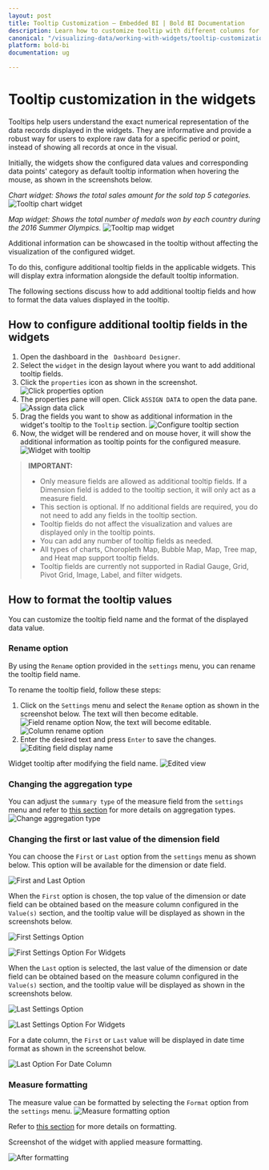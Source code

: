 ```yaml
---
layout: post
title: Tooltip Customization – Embedded BI | Bold BI Documentation
description: Learn how to customize tooltip with different columns for different widgets in Bold BI Embedded dashboard.
canonical: "/visualizing-data/working-with-widgets/tooltip-customization/"
platform: bold-bi
documentation: ug

---
```


# Tooltip customization in the widgets

Tooltips help users understand the exact numerical representation of the data records displayed in the widgets. They are informative and provide a robust way for users to explore raw data for a specific period or point, instead of showing all records at once in the visual. 

Initially, the widgets show the configured data values and corresponding data points' category as default tooltip information when hovering the mouse, as shown in the screenshots below.

*Chart widget: Shows the total sales amount for the sold top 5 categories.* 
 ![Tooltip chart widget](/static/assets/visualizing-data/working-with-widgets/images/Tooltip01.png)

*Map widget: Shows the total number of medals won by each country during the 2016 Summer Olympics.*
 ![Tooltip map widget](/static/assets/visualizing-data/working-with-widgets/images/Tooltip02.png)

Additional information can be showcased in the tooltip without affecting the visualization of the configured widget.

To do this, configure additional tooltip fields in the applicable widgets. This will display extra information alongside the default tooltip information.

The following sections discuss how to add additional tooltip fields and how to format the data values displayed in the tooltip.

## How to configure additional tooltip fields in the widgets

1.	Open the dashboard in the ` Dashboard Designer`. 
2.	Select the `widget` in the design layout where you want to add additional tooltip fields.
3.	Click the `properties` icon as shown in the screenshot.
 ![Click properties option](/static/assets/visualizing-data/working-with-widgets/images/Tooltip03.png)
4.	The properties pane will open. Click `ASSIGN DATA` to open the data pane. 
 ![Assign data click](/static/assets/visualizing-data/working-with-widgets/images/Tooltip04.png)
5.	Drag the fields you want to show as additional information in the widget's tooltip to the `Tooltip` section.
 ![Configure tooltip section](/static/assets/visualizing-data/working-with-widgets/images/Tooltip05.png)
6.	Now, the widget will be rendered and on mouse hover, it will show the additional information as tooltip points for the configured measure. 
 ![Widget with tooltip](/static/assets/visualizing-data/working-with-widgets/images/Tooltip06.png)

> **IMPORTANT:**
> * Only measure fields are allowed as additional tooltip fields. If a Dimension field is added to the tooltip section, it will only act as a measure field.
> * This section is optional. If no additional fields are required, you do not need to add any fields in the tooltip section.
> * Tooltip fields do not affect the visualization and values are displayed only in the tooltip points.
> * You can add any number of tooltip fields as needed.
> * All types of charts, Choropleth Map, Bubble Map, Map, Tree map, and Heat map support tooltip fields.
> * Tooltip fields are currently not supported in Radial Gauge, Grid, Pivot Grid, Image, Label, and filter widgets. 

## How to format the tooltip values
You can customize the tooltip field name and the format of the displayed data value. 

### Rename option

By using the `Rename` option provided in the `settings` menu, you can rename the tooltip field name.

To rename the tooltip field, follow these steps:
1.	Click on the `Settings` menu and select the `Rename` option as shown in the screenshot below. The text will then become editable.
 ![Field rename option](/static/assets/visualizing-data/working-with-widgets/images/Tooltip07.png)
Now, the text will become editable. 
 ![Column rename option](/static/assets/visualizing-data/working-with-widgets/images/Tooltip08.png)
2.	Enter the desired text and press `Enter` to save the changes.
 ![Editing field display name](/static/assets/visualizing-data/working-with-widgets/images/Tooltip09.png)
 
Widget tooltip after modifying the field name.
 ![Edited view](/static/assets/visualizing-data/working-with-widgets/images/Tooltip10.png)

### Changing the aggregation type
You can adjust the `summary type` of the measure field from the `settings` menu and refer to [this section](/visualizing-data/working-with-widgets/aggregating-value-columns-based-on-type/) for more details on aggregation types.
 ![Change aggregation type](/static/assets/visualizing-data/working-with-widgets/images/Tooltip11.png)

 ### Changing the first or last value of the dimension field

 You can choose the `First` or `Last` option from the `settings` menu as shown below. This option will be available for the dimension or date field.

![First and Last Option](/static/assets/visualizing-data/working-with-widgets/images/first-last-settings.png)

When the `First` option is chosen, the top value of the dimension or date field can be obtained based on the measure column configured in the `Value(s)` section, and the tooltip value will be displayed as shown in the screenshots below.

![First Settings Option](/static/assets/visualizing-data/working-with-widgets/images/first-settings.png)

![First Settings Option For Widgets](/static/assets/visualizing-data/working-with-widgets/images/first-settings-widgets.png)

When the `Last` option is selected, the last value of the dimension or date field can be obtained based on the measure column configured in the `Value(s)` section, and the tooltip value will be displayed as shown in the screenshots below.

![Last Settings Option](/static/assets/visualizing-data/working-with-widgets/images/last-settings.png)

![Last Settings Option For Widgets](/static/assets/visualizing-data/working-with-widgets/images/last-settings-widget.png)

For a date column, the `First` or `Last` value will be displayed in date time format as shown in the screenshot below.

![Last Option For Date Column](/static/assets/visualizing-data/working-with-widgets/images/last-settings-date-column.png)

### Measure formatting

The measure value can be formatted by selecting the `Format` option from the `settings` menu. 
 ![Measure formatting option](/static/assets/visualizing-data/working-with-widgets/images/Tooltip12.png)

Refer to [this section](/visualizing-data/working-with-widgets/formatting-measure-type-column/) for more details on formatting.

Screenshot of the widget with applied measure formatting.

 ![After formatting](/static/assets/visualizing-data/working-with-widgets/images/Tooltip13.png)